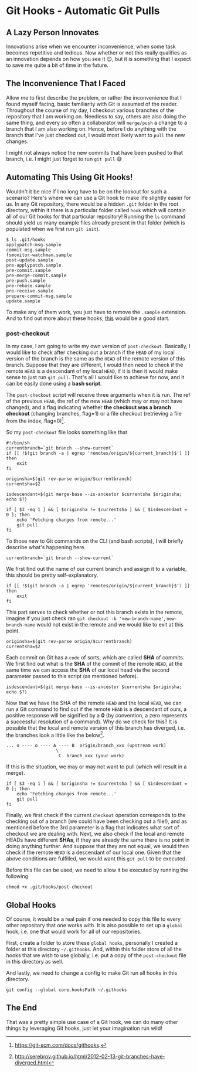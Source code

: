 # Git Hooks - Automatic Git Pulls

## A Lazy Person Innovates

Innovations arise when we encounter inconvenience, when some task becomes repetitive and tedious. Now whether or not this really qualifies as an innovation depends on how you see it 😉, but it is something that I expect to save me quite a bit of time in the future.

## The Inconvenience That I Faced
Allow me to first describe the problem, or rather the inconvenience that I found myself facing, basic familiarity with Git is assumed of the reader. Throughout the course of my day, I checkout various branches of the repository that I am working on. Needless to say, others are also doing the same thing, and every so often a collaborator will `merge/push` a change to a branch that I am also working on. Hence, before I do anything with the branch that I've just checked out, I would most likely want to `pull` the new changes.

I might not always notice the new commits that have been pushed to that branch, i.e. I might just forget to run `git pull` 😅

## Automating This Using Git Hooks!
Wouldn't it be nice if I no long have to be on the lookout for such a scenario? Here's where we can use a Git hook to make life slightly easier for us. In any Git repository, there would be a hidden `.git` folder in the root directory, within it there is a particular folder called `hook` which will contain all of our Git hooks for that particular repository! Running the `ls` command should yield us many example files already present in that folder (which is populated when we first run `git init`).

```
$ ls .git/hooks
applypatch-msg.sample
commit-msg.sample
fsmonitor-watchman.sample
post-update.sample
pre-applypatch.sample
pre-commit.sample
pre-merge-commit.sample
pre-push.sample
pre-rebase.sample
pre-receive.sample
prepare-commit-msg.sample
update.sample
```

To make any of them work, you just have to remove the `.sample` extension. And to find out more about these hooks, [this](https://git-scm.com/docs/githooks) would be a good start.

### post-checkout

In my case, I am going to write my own version of `post-checkout`. Basically, I would like to check after checking out a branch if the `HEAD` of my local version of the branch is the same as the `HEAD` of the remote version of this branch. Suppose that they are different, I would then need to check if the remote `HEAD` is a descendant of my local `HEAD`, if it is then it would make sense to just run `git pull`. That's all I would like to achieve for now, and it can be easily done using a **bash script**.

The `post-checkout` script will receive three arguments when it is run. The ref of the previous `HEAD`, the ref of the new `HEAD` (which may or may not have changed), and a flag indicating whether **the checkout was a branch checkout** (changing branches, flag=1) or a file checkout (retrieving a file from the index, flag=0)[^1]. 

So my `post-checkout` file looks something like that

```
#!/bin/sh
currentbranch=`git branch --show-current`
if [[ !$(git branch -a | egrep 'remotes/origin/${current_branch}$') ]] 
then
    exit
fi

originsha=$(git rev-parse origin/$currentbranch)
currentsha=$2

isdescendant=$(git merge-base --is-ancestor $currentsha $originsha; echo $?)

if [ $3 -eq 1 ] && [ $originsha != $currentsha ] && [ $isdescendant = 0 ]; then
    echo 'Fetching changes from remote...'
    git pull
fi
```

To those new to Git commands on the CLI (and bash scripts), I will briefly describe what's happening here. 

```
currentbranch=`git branch --show-current`
```
We first find out the name of our current branch and assign it to a variable, this should be pretty self-explanatory.

```
if [[ !$(git branch -a | egrep 'remotes/origin/${current_branch}$') ]] 
then
    exit
fi
```
This part serves to check whether or not this branch exists in the remote, imagine if you just check ran `git checkout -b 'new-branch-name'`, `new-branch-name` would not exist in the remote and we would like to exit at this point.

```
originsha=$(git rev-parse origin/$currentbranch)
currentsha=$2
```
Each commit on Git has a `code` of sorts, which are called **SHA** of commits. We first find out what is the **SHA** of the commit of the remote `HEAD`, at the same time we can access the **SHA** of our local head via the second parameter passed to this script (as mentioned before).

```
isdescendant=$(git merge-base --is-ancestor $currentsha $originsha; echo $?)
```

Now that we have the SHA of the remote `HEAD` and the local `HEAD`, we can run a Git command to find out if the remote `HEAD` is a descendant of ours, a positive response will be signified by a **0** (by convention, a zero represents a successful resolution of a command). Why do we check for this? It is possible that the local and remote version of this branch has diverged, i.e. the branches look a little like the below[^2].

```
... o ---- o ---- A ---- B  origin/branch_xxx (upstream work)
                   \
                    C  branch_xxx (your work)
```

If this is the situation, we may or may not want to pull (which will result in a merge).


```
if [ $3 -eq 1 ] && [ $originsha != $currentsha ] && [ $isdescendant = 0 ]; then
    echo 'Fetching changes from remote...'
    git pull
fi
```
Finally, we first check if the current `checkout` operation corresponds to the checking out of a branch (we could have been checking out a file!), and as mentioned before the 3rd parameter is a flag that indicates what sort of checkout we are dealing with. Next, we also check if the local and remote HEADs have different **SHAs**, if they are already the same there is no point in doing anything further. And suppose that they are not equal, we would then check if the remote `HEAD` is a descendant of our local one. Given that the above conditions are fulfilled, we would want this `git pull` to be executed.

Before this file can be used, we need to allow it be executed by running the following
```
chmod +x .git/hooks/post-checkout
```

## Global Hooks
Of course, it would be a real pain if one needed to copy this file to every other repository that one works with. It is also possible to set up a `global` hook, i.e. one that would work for all of our repositories.

First, create a folder to store these `global hooks`, personally I created a folder at this directory `~/.githooks`. And, within this folder store of all the hooks that we wish to use globally, i.e. put a copy of the `post-checkout` file in this directory as well.

And lastly, we need to change a config to make Git run all hooks in this directory.
```
git config --global core.hooksPath ~/.githooks
```

## The End
That was a pretty simple use case of a Git hook, we can do many other things by leveraging Git hooks, just let your imagination run wild!


[^1]: https://git-scm.com/docs/githooks.
[^2]: http://serebrov.github.io/html/2012-02-13-git-branches-have-diverged.html
